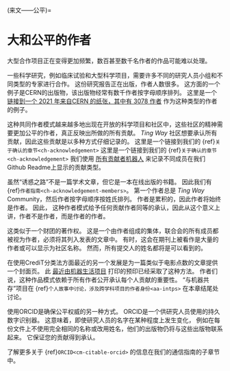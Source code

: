 (来文――公平)=
# 大和公平的作者

大型合作项目正在变得更加频繁，数百甚至数千名作者的作品可能难以处理。

一些科学研究，例如临床试验和大型科学项目，需要许多不同的研究人员小组和不同类型的专家进行合作。 这份研究报告正在出版，作者人数很多。 这方面的一个例子是CERN的出版物，该出版物经常有数千作者按字母顺序排列。 这里是一个 [链接到一个 2021 年来自CERN 的纸张，其中有 3078 作者](http://cds.cern.ch/record/2753518#) 作为这种类型的作者的例子。

这种共同作者模式越来越多地出现在开放的科学项目和社区中，这些社区的精神需要更加公平的作者，真正反映出所做的所有贡献。 *Ting Way* 社区想要承认所有贡献，因此这些贡献是以多种方式仔细记录的。 这里是一个链接到我们的 {ref}`关于确认的章节<ch-acknowledgement>` 这里是一个链接到我们的 {ref}`关于确认的章节<ch-acknowledgement>` 我们使用 [所有贡献者机器人](https://allcontributors.org/) 来记录不同成员在我们Github Readme上显示的贡献类型。

虽然“诱惑之路”不是一篇学术文章，但它是一本在线出版的书籍。 因此我们有 {ref}`作者指南<ch-acknowledgement-members>`。 第一个作者总是 *Ting Way* Community，然后作者按字母顺序按姓氏排列。 作者是累积的，因此作者将始终是作者。 因此， 这种作者模式给予任何贡献作者同等的承认，因此从这个意义上讲，作者不是作者，而是作者的作者。

这类似于一个财团的著作权。 这是一个由作者组成的集体，联合会的所有成员都被视为作者，必须将其列入发表的文章中。 有时，这会在期刊上被看作是大量的作者或可以显示为社区名称。 然而，所有提交人的姓名都将是可以看到的。

在使用CrediT分类法方面最近的另一个发展是为一篇类似于电影点数的文章提供一个封面页。 此 [最近由机器生活项目](https://livingwithmachines.ac.uk/highlighting-authors-contributions-and-interdisciplinary-collaborations-in-living-with-machines/) 打印的预印已经采取了这种方法。 作者们说，这种作品模式依赖于所有作者公开承认每个人贡献的重要性。 “与机器共存”项目在 {ref}`个人故事中讨论，涉及跨学科项目的作者身份<aa-intps>` 在本章结尾处讨论。

使用ORCID是确保公平权威的另一种方式。 ORCID是一个供研究人员使用的持久数字识别器。 这意味着，即使研究人员的名字在某种程度上发生变化， 例如在每份文件上不使用完全相同的名称或改用姓名，他们的出版物仍将与这些出版物联系起来。 它保证您的贡献得到承认。

了解更多关于 {ref}`ORCID<cm-citable-orcid>` 的信息在我们的通信指南的子章节中。 
